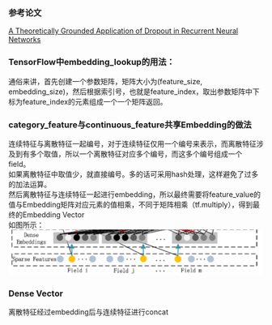 ### 参考论文
[A Theoretically Grounded Application of Dropout in Recurrent Neural Networks](https://arxiv.org/pdf/1512.05287.pdf)

### TensorFlow中embedding_lookup的用法：
通俗来讲，首先创建一个参数矩阵，矩阵大小为(feature_size, embedding_size)，然后根据索引号，也就是feature_index，取出参数矩阵中下标为feature_index的元素组成一个一个矩阵返回。  

### category_feature与continuous_feature共享Embedding的做法
连续特征与离散特征一起编号，对于连续特征仅用一个编号来表示，而离散特征涉及到有多个取值，所以一个离散特征对应多个编号，而这多个编号组成一个field。  
如果离散特征中取值少，就直接编号。多的话可采用hash处理，这样避免了过多的加法运算。  
然后离散特征与连续特征一起进行embedding，所以最终需要将feature_value的值与Embedding矩阵对应元素的值相乘，不同于矩阵相乘（tf.multiply），得到最终的Embedding Vector  
如图所示：  
![](https://github.com/wangru8080/Deep_CTR/blob/master/picture/sharing_embedding.png)  

### Dense Vector
离散特征经过embedding后与连续特征进行concat
